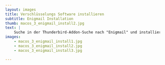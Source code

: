 ```yaml
---
layout: images
title: Verschlüsselungs Software installieren
subtitle: Enigmail Installation
thumb: macos_3_enigmail_install2.jpg
text: |
    Suche in der Thunderbird-Addon-Suche nach "Enigmail" und installiere es. 
images:
    - macos_3_enigmail_install1.jpg
    - macos_3_enigmail_install2.jpg
    - macos_3_enigmail_install3.jpg

---
```

